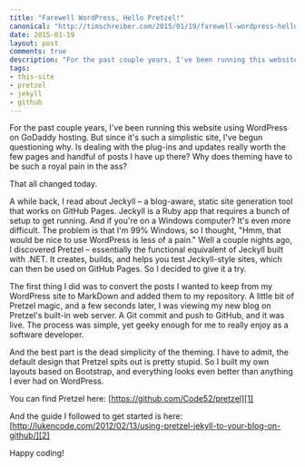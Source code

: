 ```yaml
--- 
title: "Farewell WordPress, Hello Pretzel!"
canonical: "http://timschreiber.com/2015/01/19/farewell-wordpress-hello-pretzel/"
date: 2015-01-19
layout: post
comments: true
description: "For the past couple years, I've been running this website using WordPress on GoDaddy hosting. But since it's such a simplistic site, I've begun questioning why. Is dealing with the plug-ins and updates really worth the few pages and handful of posts I have up..."
tags:
- this-site
- pretzel
- jekyll
- github
---
```


For the past couple years, I've been running this website using WordPress on GoDaddy hosting. But since it's such a simplistic site, I've begun questioning why. Is dealing with the plug-ins and updates really worth the few pages and handful of posts I have up there? Why does theming have to be such a royal pain in the ass?

That all changed today.

A while back, I read about Jeckyll &ndash; a blog-aware, static site generation tool that works on GitHub Pages. Jeckyll is a Ruby app that requires a bunch of setup to get running. And if you're on a Windows computer? It's even more difficult. The problem is that I'm 99% Windows, so I thought, &quot;Hmm, that would be nice to use WordPress is less of a pain.&quot; Well a couple nights ago, I discovered Pretzel &ndash; essentially the functional equivalent of Jeckyll built with .NET. It creates, builds, and helps you test Jeckyll-style sites, which can then be used on GitHub Pages. So I decided to give it a try.

The first thing I did was to convert the posts I wanted to keep from my WordPress site to MarkDown and added them to my repository. A little bit of Pretzel magic, and a few seconds later, I was viewing my new blog on Pretzel's built-in web server. A Git commit and push to GitHub, and it was live. The process was simple, yet geeky enough for me to really enjoy as a software developer.

And the best part is the dead simplicity of the theming. I have to admit, the default design that Pretzel spits out is pretty stupid. So I built my own layouts based on Bootstrap, and everything looks even better than anything I ever had on WordPress.

You can find Pretzel here: [https://github.com/Code52/pretzel][1]

And the guide I followed to get started is here: [http://lukencode.com/2012/02/13/using-pretzel-jekyll-to-your-blog-on-github/][2]

Happy coding!

[1]: https://github.com/Code52/pretzel
[2]: http://lukencode.com/2012/02/13/using-pretzel-jekyll-to-your-blog-on-github/